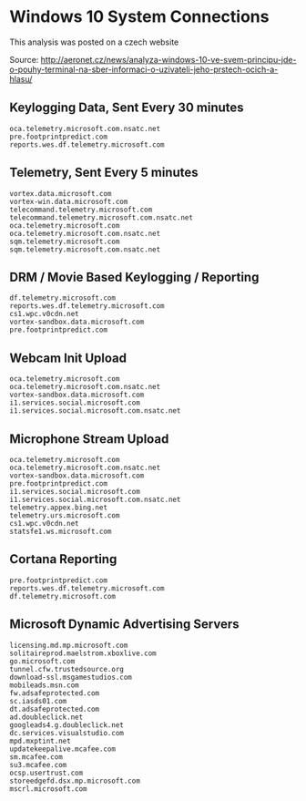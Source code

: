 # Windows 10 System Connections

This analysis was posted on a czech website

Source: http://aeronet.cz/news/analyza-windows-10-ve-svem-principu-jde-o-pouhy-terminal-na-sber-informaci-o-uzivateli-jeho-prstech-ocich-a-hlasu/

## Keylogging Data, Sent Every 30 minutes

    oca.telemetry.microsoft.com.nsatc.net
    pre.footprintpredict.com
    reports.wes.df.telemetry.microsoft.com

## Telemetry, Sent Every 5 minutes

    vortex.data.microsoft.com
    vortex-win.data.microsoft.com
    telecommand.telemetry.microsoft.com
    telecommand.telemetry.microsoft.com.nsatc.net
    oca.telemetry.microsoft.com
    oca.telemetry.microsoft.com.nsatc.net
    sqm.telemetry.microsoft.com
    sqm.telemetry.microsoft.com.nsatc.net

## DRM / Movie Based Keylogging / Reporting

    df.telemetry.microsoft.com
    reports.wes.df.telemetry.microsoft.com
    cs1.wpc.v0cdn.net
    vortex-sandbox.data.microsoft.com
    pre.footprintpredict.com

## Webcam Init Upload

    oca.telemetry.microsoft.com
    oca.telemetry.microsoft.com.nsatc.net
    vortex-sandbox.data.microsoft.com
    i1.services.social.microsoft.com
    i1.services.social.microsoft.com.nsatc.net

## Microphone Stream Upload

    oca.telemetry.microsoft.com
    oca.telemetry.microsoft.com.nsatc.net
    vortex-sandbox.data.microsoft.com
    pre.footprintpredict.com
    i1.services.social.microsoft.com
    i1.services.social.microsoft.com.nsatc.net
    telemetry.appex.bing.net
    telemetry.urs.microsoft.com
    cs1.wpc.v0cdn.net
    statsfe1.ws.microsoft.com

## Cortana Reporting

    pre.footprintpredict.com
    reports.wes.df.telemetry.microsoft.com
    df.telemetry.microsoft.com

## Microsoft Dynamic Advertising Servers

    licensing.md.mp.microsoft.com 
    solitaireprod.maelstrom.xboxlive.com 
    go.microsoft.com 
    tunnel.cfw.trustedsource.org 
    download-ssl.msgamestudios.com 
    mobileads.msn.com 
    fw.adsafeprotected.com 
    sc.iasds01.com 
    dt.adsafeprotected.com 
    ad.doubleclick.net 
    googleads4.g.doubleclick.net 
    dc.services.visualstudio.com 
    mpd.mxptint.net 
    updatekeepalive.mcafee.com 
    sm.mcafee.com 
    su3.mcafee.com 
    ocsp.usertrust.com 
    storeedgefd.dsx.mp.microsoft.com 
    mscrl.microsoft.com
